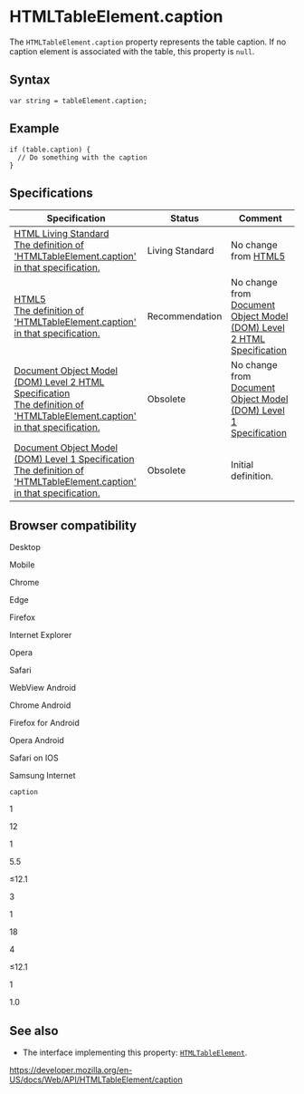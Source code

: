 HTMLTableElement.caption
========================

The `HTMLTableElement.caption` property represents the table caption. If no caption element is associated with the table, this property is `null`.

Syntax
------

    var string = tableElement.caption;

Example
-------

    if (table.caption) {
      // Do something with the caption
    }

Specifications
--------------

<table><thead><tr class="header"><th>Specification</th><th>Status</th><th>Comment</th></tr></thead><tbody><tr class="odd"><td><a href="https://html.spec.whatwg.org/multipage/tabular-data.html#dom-table-caption">HTML Living Standard<br />
<span class="small">The definition of 'HTMLTableElement.caption' in that specification.</span></a></td><td><span class="spec-living">Living Standard</span></td><td>No change from <a href="https://www.w3.org/TR/html52/">HTML5</a></td></tr><tr class="even"><td><a href="https://www.w3.org/TR/html52/tabular-data.html#dom-table-caption">HTML5<br />
<span class="small">The definition of 'HTMLTableElement.caption' in that specification.</span></a></td><td><span class="spec-rec">Recommendation</span></td><td>No change from <a href="https://www.w3.org/TR/DOM-Level-2-HTML/">Document Object Model (DOM) Level 2 HTML Specification</a></td></tr><tr class="odd"><td><a href="https://www.w3.org/TR/DOM-Level-2-HTML/html.html#ID-14594520">Document Object Model (DOM) Level 2 HTML Specification<br />
<span class="small">The definition of 'HTMLTableElement.caption' in that specification.</span></a></td><td><span class="spec-obsolete">Obsolete</span></td><td>No change from <a href="https://www.w3.org/TR/REC-DOM-Level-1/">Document Object Model (DOM) Level 1 Specification</a></td></tr><tr class="even"><td><a href="https://www.w3.org/TR/REC-DOM-Level-1/level-one-html.html#ID-14594520">Document Object Model (DOM) Level 1 Specification<br />
<span class="small">The definition of 'HTMLTableElement.caption' in that specification.</span></a></td><td><span class="spec-obsolete">Obsolete</span></td><td>Initial definition.</td></tr></tbody></table>

Browser compatibility
---------------------

Desktop

Mobile

Chrome

Edge

Firefox

Internet Explorer

Opera

Safari

WebView Android

Chrome Android

Firefox for Android

Opera Android

Safari on IOS

Samsung Internet

`caption`

1

12

1

5.5

≤12.1

3

1

18

4

≤12.1

1

1.0

See also
--------

-   The interface implementing this property: [`HTMLTableElement`](../htmltableelement).

<a href="https://developer.mozilla.org/en-US/docs/Web/API/HTMLTableElement/caption" class="_attribution-link">https://developer.mozilla.org/en-US/docs/Web/API/HTMLTableElement/caption</a>
